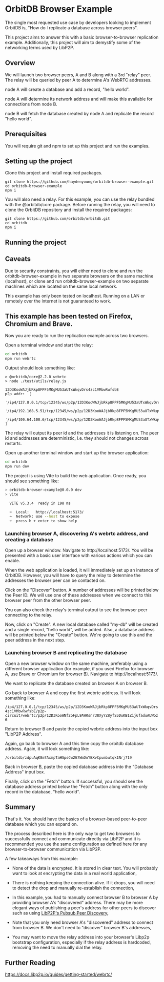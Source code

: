 # OrbitDB Browser Example

The single most requested use case by developers looking to implement OrbitDB is, "How do I replicate a database across browser peers".

This project aims to answer this with a basic browser-to-browser replication example. Additionally, this project will aim to demystify some of the networking terms used by LibP2P.

## Overview

We will launch two browser peers, A and B along with a 3rd "relay" peer. The relay will be queried by peer A to determine A's WebRTC addresses.

node A will create a database and add a record, "hello world".

node A will determine its network address and will make this available for connections from node B.

node B will fetch the database created by node A and replicate the record "hello world".

## Prerequisites

You will require git and npm to set up this project and run the examples.

## Setting up the project

Clone this project and install required packages.

```
git clone https://github.com/haydenyoung/orbitdb-browser-example.git
cd orbitdb-browser-example
npm i
```

You will also need a relay. For this example, you can use the relay bundled with the @orbitdb/core package. Before running the relay, you will need to clone the OrbitDB repository and install the required packages:

```
git clone https://github.com/orbitdb/orbitdb.git
cd orbitdb
npm i
``` 

## Running the project

**Caveats**
---
Due to security constraints, you will either need to clone and run the orbitdb-browser-example in two separate browsers on the same machine (localhost), or clone and run orbitdb-browser-example on two separate machines which are located on the same local network.

This example has only been tested on localhost. Running on a LAN or remotely over the Internet is not guaranteed to work.

This example has been tested on Firefox, Chromium and Brave.
---

Now you are ready to run the replication example across two browsers.

Open a terminal window and start the relay:

```bash
cd orbitdb
npm run webrtc
```

Output should look something like:

```
> @orbitdb/core@2.2.0 webrtc
> node ./test/utils/relay.js

12D3KooWAJjbRkp8FPF5MKgMU53aUTxWkqvDrs4zc1VMbwRwfsbE
p2p addr:  [
  '/ip4/127.0.0.1/tcp/12345/ws/p2p/12D3KooWAJjbRkp8FPF5MKgMU53aUTxWkqvDrs4zc1VMbwRwfsbE',
  '/ip4/192.168.5.51/tcp/12345/ws/p2p/12D3KooWAJjbRkp8FPF5MKgMU53aUTxWkqvDrs4zc1VMbwRwfsbE',
  '/ip4/100.64.100.6/tcp/12345/ws/p2p/12D3KooWAJjbRkp8FPF5MKgMU53aUTxWkqvDrs4zc1VMbwRwfsbE'
]
```

The relay will output its peer id and the addresses it is listening on. The peer id and addresses are deterministic, I.e. they should not changes across restarts.

Open up another terminal window and start up the browser application:

```bash
cd orbitdb
npm run dev
```

The project is using Vite to build the web application. Once ready, you should see something like:

```bash
> orbitdb-browser-example@0.0.0 dev
> vite

  VITE v5.3.4  ready in 198 ms

  ➜  Local:   http://localhost:5173/
  ➜  Network: use --host to expose
  ➜  press h + enter to show help
```

### Launching browser A, discovering A's webrtc address, and creating a database

Open up a browser window. Navigate to http://localhost:5173/. You will be presented with a basic user interface with various actions which you can enable.

When the web application is loaded, it will immediately set up an instance of OrbitDB. However, you will have to query the relay to determine the addresses the browser peer can be contacted on.

Click on the "Discover" button. A number of addresses will be printed below the Peer ID. We will use one of these addresses when we connect to this browser peer from the other browser peer.

You can also check the relay's terminal output to see the browser peer connecting to the relay.

Now, click on "Create". A new local database called "my-db" will be created and a single record, "hello world", will be added. Also, a database address will be printed below the "Create" button. We're going to use this and the peer address in the next step.

### Launching browser B and replicating the database

Open a new browser window on the same machine, preferably using a different browser application (for example, if you used Firefox for browser A, use Brave or Chromium for browser B). Navigate to http://localhost:5173/.

We want to replicate the database created on browser A on browser B.

Go back to browser A and copy the first webrtc address. It will look something like:

`/ip4/127.0.0.1/tcp/12345/ws/p2p/12D3KooWAJjbRkp8FPF5MKgMU53aUTxWkqvDrs4zc1VMbwRwfsbE/p2p-circuit/webrtc/p2p/12D3KooWNf2oFpL9AWRsnr38XyYZ8yfS5DuKB1Zij6faduALWoz6`

Return to browser B and paste the copied webrtc address into the input box "LibP2P Address".

Again, go back to browser A and this time copy the orbitdb database address. Again, it will look something like:

`/orbitdb/zdpuAqK8m7AxmpTaHSpsCw2G7WmDnYBXvCpumbutqk1Nrj719`

Back in browser B, paste the copied database address into the "Database Address" input box.

Finally, click on the "Fetch" button. If successful, you should see the database address printed below the "Fetch" button along with the only record in the database, "hello world".

## Summary

That's it. You should have the basics of a browser-based peer-to-peer database which you can expand on.

The process described here is the only way to get two browsers to successfully connect and communicate directly via LibP2P and it is recommended you use the same configuration as defined here for any browser-to-browser communication via LibP2P.

A few takeaways from this example:

- None of the data is encrypted. It is stored in clear text. You will probably want to look at encrypting the data in a real world application,

- There is nothing keeping the connection alive. If it drops, you will need to detect the drop and manually re-establish the connection,

- In this example, you had to manually connect browser B to browser A by providing browser A's "discovered" address. There may be more elegant ways of publishing a peer's address for other peers to discover such as using [LibP2P's Pubsub Peer Discovery](https://github.com/libp2p/js-libp2p-pubsub-peer-discovery/),

- Note that you only need browser A's "discovered" address to connect from browser B. We don't need to "discover" browser B's addresses,

- You may want to move the relay address into your browser's Libp2p bootstrap configuration, especially if the relay address is hardcoded, removing the need to manually dial the relay.

## Further Reading

https://docs.libp2p.io/guides/getting-started/webrtc/

